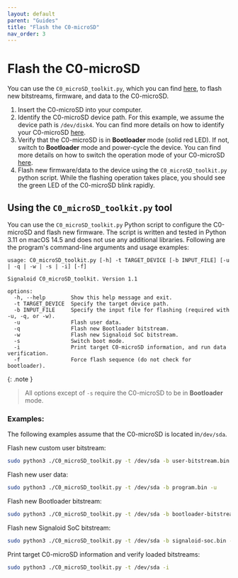 ```yaml
---
layout: default
parent: "Guides"
title: "Flash the C0-microSD"
nav_order: 3
---
```


# Flash the C0-microSD
You can use the `C0_microSD_toolkit.py`, which you can find [here](https://github.com/signaloid/C0-microSD-utilities), to flash new bitstreams, firmware, and data to the C0-microSD. 

1. Insert the C0-microSD into your computer.
2. Identify the C0-microSD device path. For this example, we assume the device path is `/dev/disk4`. You can find more details on how to identify your C0-microSD [here](/guides/identify-c0-microsd.html).
3. Verify that the C0-microSD is in **Bootloader** mode (solid red LED). If not, switch to **Bootloader** mode and power-cycle the device. You can find more details on how to switch the operation mode of your C0-microSD [here](/guides/identify-c0-microsd.html).
4. Flash new firmware/data to the device using the `C0_microSD_toolkit.py` python script. While the flashing operation takes place, you should see the green LED of the C0-microSD blink rapidly.


## Using the `C0_microSD_toolkit.py` tool
You can use the `C0_microSD_toolkit.py` Python script to configure the C0-microSD and flash new
firmware. The script is written and tested in Python 3.11 on macOS 14.5 and does not use any
additional libraries. Following are the program's command-line arguments and usage examples:

```
usage: C0_microSD_toolkit.py [-h] -t TARGET_DEVICE [-b INPUT_FILE] [-u | -q | -w | -s | -i] [-f]

Signaloid C0_microSD_toolkit. Version 1.1

options:
  -h, --help        Show this help message and exit.
  -t TARGET_DEVICE  Specify the target device path.
  -b INPUT_FILE     Specify the input file for flashing (required with -u, -q, or -w).
  -u                Flash user data.
  -q                Flash new Bootloader bitstream.
  -w                Flash new Signaloid SoC bitstream.
  -s                Switch boot mode.
  -i                Print target C0-microSD information, and run data verification.
  -f                Force flash sequence (do not check for bootloader).
```

{: .note }
> All options except of `-s` require the C0-microSD to be in **Bootloader** mode. 

### Examples:
The following examples assume that the C0-microSD is located in`/dev/sda`.

Flash new custom user bitstream:
```sh
sudo python3 ./C0_microSD_toolkit.py -t /dev/sda -b user-bitstream.bin
```

Flash new user data:
```sh
sudo python3 ./C0_microSD_toolkit.py -t /dev/sda -b program.bin -u
```

Flash new Bootloader bitstream:
```sh
sudo python3 ./C0_microSD_toolkit.py -t /dev/sda -b bootloader-bitstream.bin -q
```

Flash new Signaloid SoC bitstream:
```sh
sudo python3 ./C0_microSD_toolkit.py -t /dev/sda -b signaloid-soc.bin -w
```

Print target C0-microSD information and verify loaded bitstreams:
```sh
sudo python3 ./C0_microSD_toolkit.py -t /dev/sda -i
```
